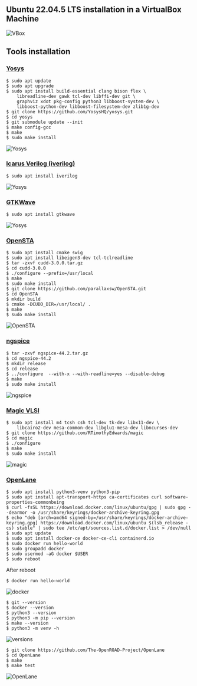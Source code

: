  ## Ubuntu 22.04.5 LTS installation in a VirtualBox Machine
  <img alt="VBox" src="/images/OracleVBox-tamurae.png">
  
  ## Tools installation
  
  ### [Yosys](https://yosyshq.net/yosys/)
  ```
  $ sudo apt update
  $ sudo apt upgrade
  $ sudo apt install build-essential clang bison flex \
      libreadline-dev gawk tcl-dev libffi-dev git \
      graphviz xdot pkg-config python3 libboost-system-dev \
      libboost-python-dev libboost-filesystem-dev zlib1g-dev
  $ git clone https://github.com/YosysHQ/yosys.git
  $ cd yosys
  $ git submodule update --init
  $ make config-gcc
  $ make
  $ sudo make install
  ```
  <img alt="Yosys" src="/images/yosys.png">
  
  ### [Icarus Verilog (iverilog)](https://github.com/steveicarus/iverilog?tab=readme-ov-file#the-icarus-verilog-compilation-system)
  ```
  $ sudo apt install iverilog
  ```
  <img alt="Yosys" src="/images/iverilog.png">
  
  ### [GTKWave](https://github.com/gtkwave/gtkwave?tab=readme-ov-file#gtkwave)
  ```
  $ sudo apt install gtkwave
  ```
  <img alt="Yosys" src="/images/GTKWave.png">
  
  ### [OpenSTA](https://github.com/The-OpenROAD-Project/OpenSTA?tab=readme-ov-file#static-timing-analysis)
  ```
  $ sudo apt install cmake swig
  $ sudo apt install libeigen3-dev tcl-tclreadline
  $ tar -zxvf cudd-3.0.0.tar.gz
  $ cd cudd-3.0.0
  $ ./configure --prefix=/usr/local
  $ make
  $ sudo make install
  $ git clone https://github.com/parallaxsw/OpenSTA.git
  $ cd OpenSTA
  $ mkdir build
  $ cmake -DCUDD_DIR=/usr/local/ .
  $ make
  $ sudo make install
  ```
  <img alt="OpenSTA" src="/images/OpenSTA.png">
  
  ### [ngspice](https://ngspice.sourceforge.io/)
  ```
  $ tar -zxvf ngspice-44.2.tar.gz
  $ cd ngspice-44.2
  $ mkdir release
  $ cd release
  $ ../configure  --with-x --with-readline=yes --disable-debug
  $ make
  $ sudo make install
  ```
  <img alt="ngspice" src="/images/ngspice.png">
  
  ### [Magic VLSI](http://opencircuitdesign.com/magic/)
  ```
  $ sudo apt install m4 tcsh csh tcl-dev tk-dev libx11-dev \
      libcairo2-dev mesa-common-dev libglu1-mesa-dev libncurses-dev
  $ git clone https://github.com/RTimothyEdwards/magic
  $ cd magic
  $ ./configure
  $ make
  $ sudo make install
  ```
  <img alt="magic" src="/images/magic.png">
  
  ### [OpenLane](https://github.com/The-OpenROAD-Project/OpenLane)
  ```
  $ sudo apt install python3-venv python3-pip
  $ sudo apt install apt-transport-https ca-certificates curl software-properties-commonbeing 
  $ curl -fsSL https://download.docker.com/linux/ubuntu/gpg | sudo gpg --dearmor -o /usr/share/keyrings/docker-archive-keyring.gpg
  $ echo "deb [arch=amd64 signed-by=/usr/share/keyrings/docker-archive-keyring.gpg] https://download.docker.com/linux/ubuntu $(lsb_release -cs) stable" | sudo tee /etc/apt/sources.list.d/docker.list > /dev/null
  $ sudo apt update
  $ sudo apt install docker-ce docker-ce-cli containerd.io
  $ sudo docker run hello-world
  $ sudo groupadd docker
  $ sudo usermod -aG docker $USER
  $ sudo reboot 
  ```
  After reboot
  ```
  $ docker run hello-world
  ```
  <img alt="docker" src="/images/docker.png">
  
  ```
  $ git --version
  $ docker --version
  $ python3 --version
  $ python3 -m pip --version
  $ make --version
  $ python3 -m venv -h
  ```
  <img alt="versions" src="/images/versions.png">
  
  ```
  $ git clone https://github.com/The-OpenROAD-Project/OpenLane
  $ cd OpenLane
  $ make
  $ make test
  ```
  <img alt="OpenLane" src="/images/OpenLane.png">
